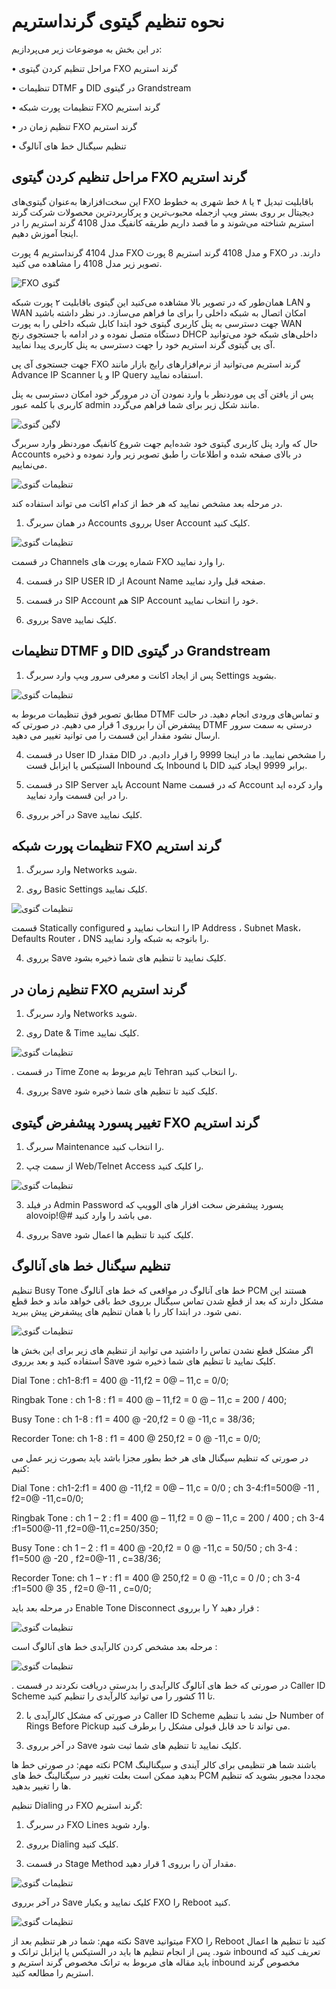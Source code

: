 
# نحوه تنظیم گیتوی گرنداستریم
در این بخش به موضوعات زیر می‌پردازیم:

•	مراحل تنظیم کردن گیتوی FXO گرند استریم 

•	تنظیمات DTMF و DID در گیتوی Grandstream

•	تنظیمات پورت شبکه FXO گرند استریم

•	تنظیم زمان در FXO گرند استریم

•	تنظیم سیگنال خط های آنالوگ

## مراحل تنظیم کردن گیتوی FXO گرند استریم
این سخت‌افزارها به‌عنوان گیتوی‌های FXO باقابلیت تبدیل ۴ یا ۸ خط شهری به خطوط دیجیتال بر روی بستر ویپ ازجمله محبوب‌ترین و پرکاربردترین محصولات شرکت گرند استریم شناخته می‌شوند و ما قصد داریم طریقه کانفیگ مدل 4108 گرند استریم را در اینجا آموزش دهیم. 

مدل 4104 گرنداستریم 4 پورت FXO و مدل 4108 گرند استریم 8 پورت FXO دارند. در تصویر زیر مدل 4108 را مشاهده می کنید.

![FXO گتوی ](./Images/gw.jpg)

همان‌طور که در تصویر بالا مشاهده می‌کنید این گیتوی باقابلیت ۲ پورت شبکه LAN و WAN امکان اتصال به شبکه داخلی را برای ما فراهم می‌سازد. در نظر داشته باشید جهت دسترسی به پنل کاربری گیتوی خود ابتدا کابل شبکه داخلی را به پورت WAN دستگاه متصل نموده و در ادامه با جستجوی رنج DHCP داخلی‌های شبکه خود می‌توانید آی پی گیتوی گرند استریم خود را جهت دسترسی به پنل کاربری پیدا نمایید.

جهت جستجوی آی پی FXO گرند استریم می‌توانید از نرم‌افزارهای رایج بازار مانند Advance IP Scanner و یا IP Query استفاده نمایید.

پس از یافتن آی پی موردنظر با وارد نمودن آن در مرورگر خود امکان دسترسی به پنل کاربری با کلمه عبور admin مانند شکل زیر برای شما فراهم می‌گردد.


![لاگین گتوی ](./Images/login.jpg)

حال که وارد پنل کاربری گیتوی خود شده‌ایم جهت شروع کانفیگ موردنظر وارد سربرگ Accounts در بالای صفحه شده و اطلاعات را طبق تصویر زیر وارد نموده و ذخیره می‌نماییم.

![تنظیمات گتوی ](./Images/setting1.jpg)


در مرحله بعد مشخص نمایید که هر خط از کدام اکانت می تواند استفاده کند.

1. در همان سربرگ Accounts برروی User Account کلیک کنید. 

![تنظیمات گتوی ](./Images/setting2.jpg)

در قسمت Channels شماره پورت های FXO را وارد نمایید. 

4. در قسمت SIP USER ID از Acount Name صفحه قبل وارد نمایید.

5. در قسمت SIP Account هم SIP Account خود را انتخاب نمایید.

6. برروی Save کلیک نمایید.

## تنظیمات DTMF و DID در گیتوی Grandstream

1.	پس از ایجاد اکانت و معرفی سرور ویپ وارد سربرگ Settings بشوید.

![تنظیمات گتوی ](./Images/setting3.jpg)

مطابق تصویر فوق تنظیمات مربوط به DTMF و تماس‌های ورودی انجام دهید. در حالت پیشفرض آن را برروی 1 قرار می دهیم. در صورتی که DTMF درستی به سمت سرور ارسال نشود مقدار این قسمت را می توانید تغییر می دهید.

4. در قسمت User ID  مقدار DID را مشخص نمایید. ما در اینجا 9999 را قرار دادیم. در الستیکس یا ایزابل قست Inbound یک Inbound با DID برابر 9999 ایجاد کنید.

5. در قسمت SIP Server باید Account Name که در قسمت Account وارد کرده اید را در این قسمت وارد نمایید.

6. در آخر برروی Save کلیک نمایید.


## تنظیمات پورت شبکه FXO گرند استریم

1. وارد سربرگ Networks شوید.

2. روی Basic Settings کلیک نمایید.

![تنظیمات گتوی ](./Images/setting4.jpg)

قسمت Statically configured را انتخاب نمایید و IP Address ، Subnet Mask، Defaults Router ، DNS را باتوجه به شبکه وارد نمایید.

4. برروی Save کلیک نمایید تا تنظیم های شما ذخیره بشود.

## تنظیم زمان در FXO گرند استریم

1. وارد سربرگ Networks شوید.

2. روی Date & Time کلیک نمایید.

![تنظیمات گتوی ](./Images/setting5.jpg)

. در قسمت Time Zone تایم مربوط به Tehran  را انتخاب کنید.

4. برروی Save کلیک کنید تا تنظیم های شما ذخیره شود.

## تغییر پسورد پیشفرض گیتوی FXO گرند استریم

1. سربرگ Maintenance را انتخاب کنید.

2. از سمت چپ Web/Telnet Access را کلیک کنید.


![تنظیمات گتوی ](./Images/setting6.jpg)

3. در فیلد Admin Password پسورد پیشفرض سخت افزار های الوویپ که alovoip!@# می باشد را وارد کنید.

4. برروی Save کلیک کنید تا تنظیم ها اعمال شود.

## تنظیم سیگنال خط های آنالوگ 

تنظیم Busy Tone خط های آنالوگ
در مواقعی که خط های آنالوگ PCM هستند این مشکل دارند که بعد از قطع شدن تماس سیگنال برروی خط باقی خواهد ماند و خط قطع نمی شود. در ابتدا کار را با همان تنظیم های پیشفرض پیش ببرید. 

![تنظیمات گتوی ](./Images/setting7.jpg)

اگر مشکل قطع نشدن تماس را داشتید می توانید از تنظیم های زیر برای این بخش ها استفاده کنید و بعد برروی Save کلیک نمایید تا تنظیم های شما ذخیره شود.</br>

Dial Tone : ch1-8:f1 = 400 @ -11,f2 = 0@ – 11,c = 0/0;</br>

Ringbak Tone : ch 1-8 : f1 = 400 @ – 11,f2 = 0 @ – 11,c = 200 / 400;</br>

Busy Tone : ch 1-8 : f1 = 400 @ -20,f2 = 0 @ -11,c = 38/36;</br>

Recorder Tone: ch 1-8 : f1 = 400 @ 250,f2 = 0 @ -11,c = 0/0;</br>

در صورتی که تنظیم سیگنال های هر خط بطور مجزا باشد باید بصورت زیر عمل می کنیم:</br>

Dial Tone : ch1-2:f1 = 400 @ -11,f2 = 0@ – 11,c = 0/0 ; ch 3-4:f1=500@ -11 , f2=0@ -11,c=0/0;</br>

Ringbak Tone : ch 1 – 2 : f1 = 400 @ – 11,f2 = 0 @ – 11,c = 200 / 400 ; ch 3-4 :f1=500@-11 ,f2=0@-11,c=250/350;</br>

Busy Tone : ch 1 – 2 : f1 = 400 @ -20,f2 = 0 @ -11,c = 50/50 ; ch 3-4 : f1=500 @ -20 , f2=0@-11 , c=38/36;</br>

Recorder Tone: ch 1 – ۲ : f1 = 400 @ 250,f2 = 0 @ -11,c = 0 /0  ; ch 3-4 :f1=500 @ 35 , f2=0 @-11 , c=0/0;</br>

در مرحله بعد باید Enable Tone Disconnect را برروی Y قرار دهید :

![تنظیمات گتوی ](./Images/setting8.jpg)

مرحله بعد مشخص کردن کالرآیدی خط های آنالوگ است :

![تنظیمات گتوی ](./Images/setting9.jpg)

. در صورتی که خط های آنالوگ کالرآیدی را بدرستی دریافت نکردند در قسمت Caller ID Scheme تا 11 کشور را می توانید کالرآیدی را تنظیم کنید.

2. در صورتی که مشکل کالرآیدی با Caller ID Scheme حل نشد با تنظیم Number of Rings Before Pickup می تواند تا حد قابل قبولی مشکل را برطرف کنید.

3. در آخر برروی Save کلیک نمایید تا تنظیم های شما ثبت شود.

نکته مهم: در صورتی خط ها PCM باشند شما هر تنظیمی برای کالر آیندی و سیگنالینگ بدهید ممکن است بعلت تغییر در سیگنالینگ خط های PCM مجددا مجبور بشوید که تنظیم ها را تغییر بدهید.  

تنظیم Dialing در FXO گرند استریم:

1. در سربرگ FXO Lines وارد شوید.

2. برروی Dialing کلیک کنید.

3. در قسمت Stage Method مقدار آن را برروی 1  قرار دهید.

![تنظیمات گتوی ](./Images/setting10.jpg)

در آخر برروی Save کلیک نمایید و یکبار FXO را Reboot کنید.


![تنظیمات گتوی ](./Images/setting11.jpg)

نکته مهم: شما در هر تنظیم بعد از Save میتوانید FXO را Reboot کنید تا تنظیم ها اعمال شود.
پس از انجام تنظیم ها باید در الستیکس یا ایزابل ترانک و inbound تعریف کنید که باید مقاله های مربوط به ترانک مخصوص گرند استریم و inbound مخصوص گرند استریم را مطالعه کنید.
